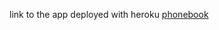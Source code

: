 

 
   link to the app deployed with heroku 
[phonebook ](https://pure-escarpment-92030.herokuapp.com/)





